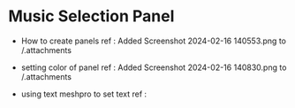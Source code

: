 # Music Selection Panel 

- How to create panels 
ref : Added Screenshot 2024-02-16 140553.png to /.attachments

- setting color of panel 
ref : Added Screenshot 2024-02-16 140830.png to /.attachments

- using text meshpro to set text
ref : 